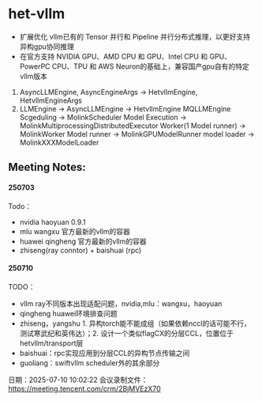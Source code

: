 # het-vllm

- 扩展优化 vllm已有的 Tensor 并行和 Pipeline 并行分布式推理，以更好支持异构gpu协同推理
- 在官方支持 NVIDIA GPU、AMD CPU 和 GPU、Intel CPU 和 GPU、PowerPC CPU、TPU 和 AWS Neuron的基础上，兼容国产gpu自有的特定vllm版本

1. AsyncLLMEngine, AsyncEngineArgs -> HetvllmEngine, HetvllmEngineArgs
2. LLMEngine -> AsyncLLMEngine -> HetvllmEngine
    MQLLMEngine 
    Scgeduling -> MolinkScheduler
    Model Execution -> MolinkMultiprocessingDistributedExecutor
    Worker(1 Model runner) -> MolinkWorker
    Model runner -> MolinkGPUModelRunner
        model loader -> MolinkXXXModelLoader 

## Meeting Notes: 
#### 250703
Todo：
- nvidia haoyuan 0.9.1
- mlu wangxu 官方最新的vllm的容器
- huawei qingheng 官方最新的vllm的容器
- zhiseng(ray conntor) + baishuai (rpc)

#### 250710
TODO：
- vllm ray不同版本出现适配问题，nvidia,mlu：wangxu，haoyuan
- qingheng huawei环境排查问题
- zhiseng，yangshu 1. 异构torch能不能成组（如果依赖nccl的话可能不行，测试寒武纪和英伟达）；2. 设计一个类似flagCX的分层CCL，位置位于hetvllm/transport层
- baishuai：rpc实现应用到分层CCL的异构节点传输之间
- guoliang：swiftvllm scheduler外的其余部分

日期：2025-07-10 10:02:22
会议录制文件：https://meeting.tencent.com/crm/2BjMVEzX70